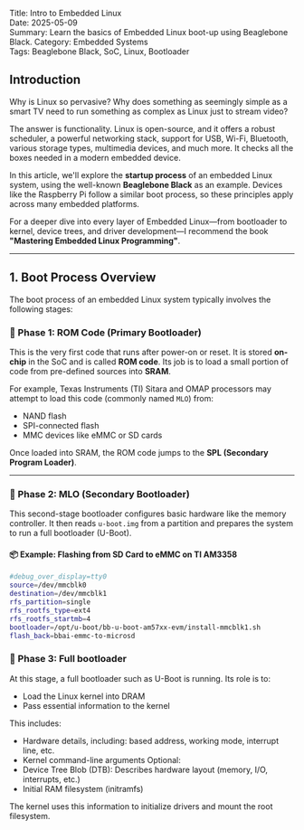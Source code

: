 Title: Intro to Embedded Linux  
Date: 2025-05-09  
Summary: Learn the basics of Embedded Linux boot-up using Beaglebone Black.
Category: Embedded Systems  
Tags: Beaglebone Black, SoC, Linux, Bootloader  
<!-- PELICAN_END_SUMMARY -->

## Introduction

Why is Linux so pervasive? Why does something as seemingly simple as a smart TV need to run something as complex as Linux just to stream video?

The answer is functionality. Linux is open-source, and it offers a robust scheduler, a powerful networking stack, support for USB, Wi-Fi, Bluetooth, various storage types, multimedia devices, and much more. It checks all the boxes needed in a modern embedded device.

In this article, we'll explore the **startup process** of an embedded Linux system, using the well-known **Beaglebone Black** as an example. Devices like the Raspberry Pi follow a similar boot process, so these principles apply across many embedded platforms.

For a deeper dive into every layer of Embedded Linux—from bootloader to kernel, device trees, and driver development—I recommend the book **"Mastering Embedded Linux Programming"**.

---

## 1. Boot Process Overview

The boot process of an embedded Linux system typically involves the following stages:

### 🔹 Phase 1: ROM Code (Primary Bootloader)

This is the very first code that runs after power-on or reset. It is stored **on-chip** in the SoC and is called **ROM code**. Its job is to load a small portion of code from pre-defined sources into **SRAM**.

For example, Texas Instruments (TI) Sitara and OMAP processors may attempt to load this code (commonly named `MLO`) from:

- NAND flash
- SPI-connected flash
- MMC devices like eMMC or SD cards

Once loaded into SRAM, the ROM code jumps to the **SPL (Secondary Program Loader)**.

---

### 🔹 Phase 2: MLO (Secondary Bootloader)

This second-stage bootloader configures basic hardware like the memory controller. It then reads `u-boot.img` from a partition and prepares the system to run a full bootloader (U-Boot).

#### 📦 Example: Flashing from SD Card to eMMC on TI AM3358

```bash
#debug_over_display=tty0
source=/dev/mmcblk0
destination=/dev/mmcblk1
rfs_partition=single
rfs_rootfs_type=ext4
rfs_rootfs_startmb=4
bootloader=/opt/u-boot/bb-u-boot-am57xx-evm/install-mmcblk1.sh
flash_back=bbai-emmc-to-microsd
```
### 🔹 Phase 3: Full bootloader
At this stage, a full bootloader such as U-Boot is running. Its role is to:
- Load the Linux kernel into DRAM
- Pass essential information to the kernel

This includes:
- Hardware details, including: based address, working mode, interrupt line, etc.
- Kernel command-line arguments
Optional:
- Device Tree Blob (DTB): Describes hardware layout (memory, I/O, interrupts, etc.)
- Initial RAM filesystem (initramfs)

The kernel uses this information to initialize drivers and mount the root filesystem.
